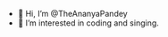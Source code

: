 - 👋 Hi, I’m @TheAnanyaPandey
- 👀 I’m interested in coding and singing.


<!---
TheAnanyaPandey/TheAnanyaPandey is a ✨ special ✨ repository because its `README.md` (this file) appears on your GitHub profile.
You can click the Preview link to take a look at your changes.
--->
